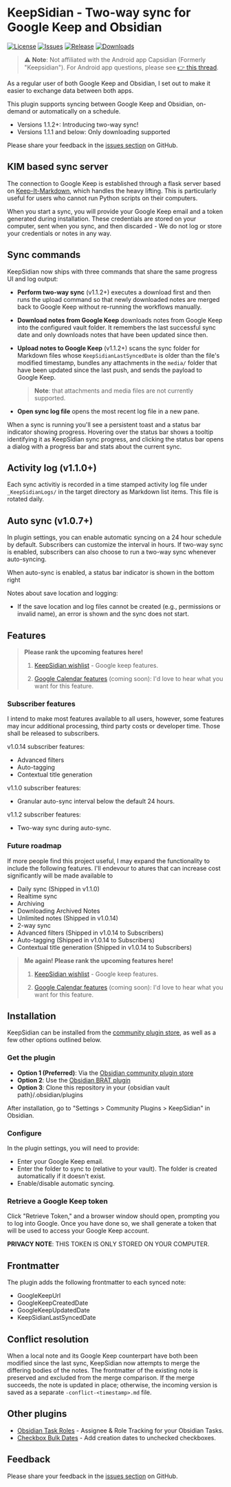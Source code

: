 # KeepSidian - Two-way sync for Google Keep and Obsidian

[![License](https://img.shields.io/github/license/lc0rp/KeepSidian?style=flat-square)](LICENSE)
[![Issues](https://img.shields.io/github/issues/lc0rp/KeepSidian?style=flat-square)](https://github.com/lc0rp/KeepSidian/issues)
[![Release](https://img.shields.io/github/v/release/lc0rp/KeepSidian?style=flat-square)](https://github.com/lc0rp/KeepSidian/releases)
[![Downloads](https://img.shields.io/github/downloads/lc0rp/KeepSidian/total?style=flat-square)](https://github.com/lc0rp/KeepSidian/releases)

> ⚠️ **Note**: Not affiliated with the Android app Capsidian (Formerly "Keepsidian").
> For Android app questions, please see
> [👉 this thread](https://forum.obsidian.md/t/app-keepsidian/101491/15).

As a regular user of both Google Keep and Obsidian, I set out to make it easier to
exchange data between both apps.

This plugin supports syncing between Google Keep and Obsidian, on-demand or
automatically on a schedule.
- Versions 1.1.2+: Introducing two-way sync!
- Versions 1.1.1 and below: Only downloading supported

Please share your feedback in the
[issues section](https://github.com/lc0rp/KeepSidian/issues) on GitHub.

## KIM based sync server

The connection to Google Keep is established through a flask server based on
[Keep-It-Markdown](https://github.com/djsudduth/keep-it-markdown), which handles
the heavy lifting. This is particularly useful for users who cannot run Python
scripts on their computers.

When you start a sync, you will provide your Google Keep email and a token
generated during installation. These credentials are stored on your computer,
sent when you sync, and then discarded - We do not log or store your
credentials or notes in any way.

## Sync commands

KeepSidian now ships with three commands that share the same progress UI and log
output:

- **Perform two-way sync** (v1.1.2+) executes a download first and then runs the upload
  command so that newly downloaded notes are merged back to Google Keep without
  re-running the workflows manually.

- **Download notes from Google Keep** downloads notes from Google Keep into the
  configured vault folder. It remembers the last successful sync date and only
  downloads notes that have been updated since then.

- **Upload notes to Google Keep** (v1.1.2+) scans the sync folder for Markdown files whose
  `KeepSidianLastSyncedDate` is older than the file's modified timestamp,
  bundles any attachments in the `media/` folder that have been updated since
  the last push, and sends the payload to Google Keep.
  > **Note**: that attachments and media files are not currently supported.

- **Open sync log file** opens the most recent log file in a new pane.

When a sync is running you'll see a persistent toast and a status bar indicator
showing progress. Hovering over the status bar shows a tooltip identifying it as
KeepSidian sync progress, and clicking the status bar opens a dialog with a
progress bar and stats about the current sync.

## Activity log (v1.1.0+)

Each sync activitiy is recorded in a time stamped activity log file under
`_KeepSidianLogs/` in the target directory as Markdown list items. This file is
rotated daily.

## Auto sync (v1.0.7+)

In plugin settings, you can enable automatic syncing on a 24 hour schedule by
default. Subscribers can customize the interval in hours. If two-way sync is enabled,
subscribers can also choose to run a two-way sync whenever auto-syncing.

When auto-sync is enabled, a status bar indicator is shown in the bottom right

Notes about save location and logging:

- If the save location and log files cannot be created (e.g., permissions or
  invalid name), an error is shown and the sync does not start.

## Features

> **Please rank the upcoming features here!**
>
> 1. [KeepSidian wishlist](https://umh39lhux3j.typeform.com/to/NKbRukRg) - Google keep features.
>
> 2. [Google Calendar features](https://umh39lhux3j.typeform.com/to/WuDedfWN)
> (coming soon): I'd love to hear what you want for this feature.

### Subscriber features

I intend to make most features available to all users, however, some features
may incur additional processing, third party costs or developer time. Those
shall be released to subscribers.

v1.0.14 subscriber features:

- Advanced filters
- Auto-tagging
- Contextual title generation

v1.1.0 subscriber features:

- Granular auto-sync interval below the default 24 hours.

v1.1.2 subscriber features:

- Two-way sync during auto-sync.

### Future roadmap

If more people find this project useful, I may expand the functionality to
include the following features. I'll endevour to atures that can increase cost
significantly will be made available to

- Daily sync (Shipped in v1.1.0)
- Realtime sync
- Archiving
- Downloading Archived Notes
- Unlimited notes (Shipped in v1.0.14)
- 2-way sync
- Advanced filters (Shipped in v1.0.14 to Subscribers)
- Auto-tagging (Shipped in v1.0.14 to Subscribers)
- Contextual title generation (Shipped in v1.0.14 to Subscribers)

> **Me again! Please rank the upcoming features here!**
>
> 1. [KeepSidian wishlist](https://umh39lhux3j.typeform.com/to/NKbRukRg) - Google
> keep features.
>
> 2. [Google Calendar features](https://umh39lhux3j.typeform.com/to/WuDedfWN)
> (coming soon): I'd love to hear what you want for this feature.

## Installation

KeepSidian can be installed from the
[community plugin store](https://obsidian.md/plugins?id=keepsidian), as well as a
few other options outlined below.

### Get the plugin

- **Option 1 (Preferred)**: Via the
  [Obsidian community plugin store](https://obsidian.md/plugins?id=keepsidian)
- **Option 2**: Use the
  [Obsidian BRAT plugin](https://github.com/TfTHacker/obsidian42-brat)
- **Option 3**: Clone this repository in your
  {obsidian vault path}/.obsidian/plugins

After installation, go to "Settings > Community Plugins > KeepSidian" in Obsidian.

### Configure

In the plugin settings, you will need to provide:

- Enter your Google Keep email.
- Enter the folder to sync to (relative to your vault). The folder is created
  automatically if it doesn't exist.
- Enable/disable automatic syncing.

### Retrieve a Google Keep token

Click "Retrieve Token," and a browser window should open, prompting you to log
into Google. Once you have done so, we shall generate a token that will be used
to access your Google Keep account.

**PRIVACY NOTE**: THIS TOKEN IS ONLY STORED ON YOUR COMPUTER.

## Frontmatter

The plugin adds the following frontmatter to each synced note:

- GoogleKeepUrl
- GoogleKeepCreatedDate
- GoogleKeepUpdatedDate
- KeepSidianLastSyncedDate

## Conflict resolution

When a local note and its Google Keep counterpart have both been modified since
the last sync, KeepSidian now attempts to merge the differing bodies of the
notes. The frontmatter of the existing note is preserved and excluded from the
merge comparison. If the merge succeeds, the note is updated in place;
otherwise, the incoming version is saved as a separate `-conflict-<timestamp>.md`
file.

## Other plugins

- [Obsidian Task Roles](https://github.com/lc0rp/obsidian-task-roles/) - Assignee & Role Tracking for your Obsidian Tasks.
- [Checkbox Bulk Dates](https://github.com/lc0rp/obsidian-checkbox-bulk-dates) - Add creation dates to unchecked checkboxes.

## Feedback

Please share your feedback in the [issues section](https://github.com/lc0rp/KeepSidian/issues) on GitHub.
